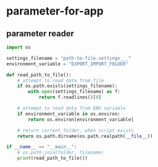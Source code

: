 # parameter-for-app

## parameter reader

<!-- MARKDOWN-AUTO-DOCS:START (CODE:src=../../python/parameter-for-app/parameter-reader.py) -->
<!-- The below code snippet is automatically added from ../../python/parameter-for-app/parameter-reader.py -->
```py
import os

settings_filename = "path-to-file.settings___"
environment_variable = "EXPORT_IMPORT_FOLDER"

def read_path_to_file():
    # attempt to read data from file
    if os.path.exists(settings_filename):
        with open(settings_filename) as f:
            return f.readlines()[0]

    # attempt to read data from ENV variable
    if environment_variable in os.environ:
        return os.environ[environment_variable]

    # return current folder, when script exists
    return os.path.dirname(os.path.realpath(__file__))

if __name__ == "__main__":
    # os.path.join(folder, filename)
    print(read_path_to_file())
```
<!-- MARKDOWN-AUTO-DOCS:END -->


